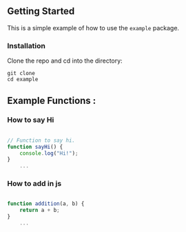 ## Getting Started

This is a simple example of how to use the `example` package.

### Installation

Clone the repo and cd into the directory:

    git clone
    cd example

## Example Functions :

### How to say Hi

<?code-region "main.js" region="sayHi"?>
```js

// Function to say hi.
function sayHi() {
    console.log("Hi!");
}
	...
```

### How to add in js

<?code-region "main.js" region="addition"?>
```js

function addition(a, b) {
    return a + b;
}
	...
```

